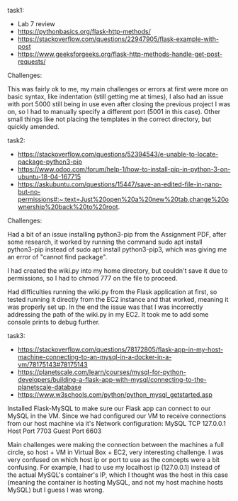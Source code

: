 task1:

- Lab 7 review
- https://pythonbasics.org/flask-http-methods/
- https://stackoverflow.com/questions/22947905/flask-example-with-post
- https://www.geeksforgeeks.org/flask-http-methods-handle-get-post-requests/

Challenges:

This was fairly ok to me, my main challenges or errors at first were more on basic syntax,
like indentation (still getting me at times), I also had an issue with port 5000 still being in use
even after closing the previous project I was on, so I had to manually specify a different port
(5001 in this case). Other small things like not placing the templates in the correct directory,
but quickly amended.

task2:

- https://stackoverflow.com/questions/52394543/e-unable-to-locate-package-python3-pip
- https://www.odoo.com/forum/help-1/how-to-install-pip-in-python-3-on-ubuntu-18-04-167715
- https://askubuntu.com/questions/15447/save-an-edited-file-in-nano-but-no-permissions#:~:text=Just%20open%20a%20new%20tab,change%20ownership%20back%20to%20root.

Challenges:

Had a bit of an issue installing python3-pip from the Assignment PDF, after some research, it worked
by running the command sudo apt install python3-pip instead of sudo apt install python3-pip3, which was
giving me an error of "cannot find package".

I had created the wiki.py into my home directory, but couldn't save it due to permissions,
so I had to chmod 777 on the file to proceed.

Had difficulties running the wiki.py from the Flask application at first, so tested running it
directly from the EC2 instance and that worked, meaning it was properly set up. In the end the issue
was that I was incorrectly addressing the path of the wiki.py in my EC2. It took me to add some
console prints to debug further.

task3:

- https://stackoverflow.com/questions/78172805/flask-app-in-my-host-machine-connecting-to-an-mysql-in-a-docker-in-a-vm/78175143#78175143
- https://planetscale.com/learn/courses/mysql-for-python-developers/building-a-flask-app-with-mysql/connecting-to-the-planetscale-database
- https://www.w3schools.com/python/python_mysql_getstarted.asp

Installed Flask-MySQL to make sure our Flask app can connect to our MySQL in the VM. Since we had 
configured our VM to receive connections from our host machine via it's Network configuration:
MySQL TCP 127.0.0.1 Host Port 7703 Guest Port 6603

Main challenges were making the connection between the machines a full circle, 
so host + VM in Virtual Box + EC2, very interesting challenge. I was very confused on which host ip or port to use
as the concepts were a bit confusing. For example, I had to use my localhost ip (127.0.0.1) instead of the actual
MySQL's container's IP, which I thought was the host in this case (meaning the container is hosting MySQL, and not
my host machine hosts MySQL) but I guess I was wrong.